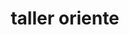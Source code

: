 ---
title: "taller oriente"
url: /barcelona/taller-oriente-calle-san-carlos/
shop: reparación de automóviles
---